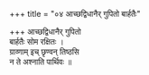 +++
title = "०४ आच्छद्विधानैर् गुपितो बार्हतैः"

+++
आच्छद्विधानैर् गुपितो  
बार्हतैः सोम रक्षितः ।  
ग्राव्णाम् इच् छृण्वन् तिष्ठसि  
न ते अश्नाति पार्थिवः ॥